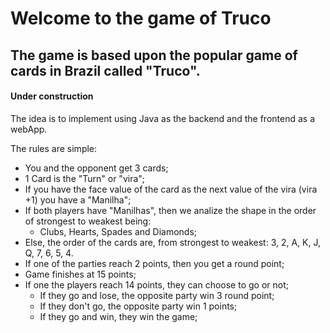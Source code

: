 # Welcome to the game of Truco

## The game is based upon the popular game of cards in Brazil called "Truco".

#### Under construction

The idea is to implement using Java as the backend and the frontend as a webApp.

The rules are simple:
- You and the opponent get 3 cards;
- 1 Card is the "Turn" or "vira";
- If you have the face value of the card as the next value of the vira (vira +1) you have a "Manilha";
- If both players have "Manilhas", then we analize the shape in the order of strongest to weakest being:
  - Clubs, Hearts, Spades and Diamonds;
- Else, the order of the cards are, from strongest to weakest: 3, 2, A, K, J, Q, 7, 6, 5, 4.
- If one of the parties reach 2 points, then you get a round point;
- Game finishes at 15 points;
- If one the players reach 14 points, they can choose to go or not;
  - If they go and lose, the opposite party win 3 round point;
  - If they don't go, the opposite party win 1 points;
  - If they go and win, they win the game;
